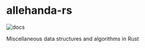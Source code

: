 allehanda-rs
============

![docs](https://docs.rs/allehanda/badge.svg)

Miscellaneous data structures and algorithms in Rust
